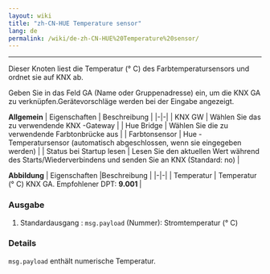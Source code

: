```yaml
---
layout: wiki
title: "zh-CN-HUE Temperature sensor"
lang: de
permalink: /wiki/de-zh-CN-HUE%20Temperature%20sensor/
---
```

---

<p> Dieser Knoten liest die Temperatur (° C) des Farbtemperatursensors und ordnet sie auf KNX ab.</p>

Geben Sie in das Feld GA (Name oder Gruppenadresse) ein, um die KNX GA zu verknüpfen.Gerätevorschläge werden bei der Eingabe angezeigt.

**Allgemein**
| Eigenschaften | Beschreibung |
|-|-|
| KNX GW | Wählen Sie das zu verwendende KNX -Gateway |
| Hue Bridge | Wählen Sie die zu verwendende Farbtonbrücke aus |
| Farbtonsensor | Hue -Temperatursensor (automatisch abgeschlossen, wenn sie eingegeben werden) |
| Status bei Startup lesen | Lesen Sie den aktuellen Wert während des Starts/Wiederverbindens und senden Sie an KNX (Standard: no) |

**Abbildung**
| Eigenschaften |Beschreibung |
|-|-|
| Temperatur | Temperatur (° C) KNX GA. Empfohlener DPT: <b> 9.001 </b> |

### Ausgabe

1. Standardausgang
: `msg.payload` (Nummer): Stromtemperatur (° C)

### Details

`msg.payload` enthält numerische Temperatur.
